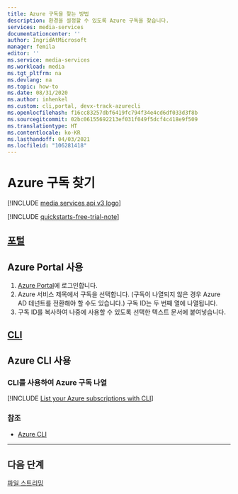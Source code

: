 ```yaml
---
title: Azure 구독을 찾는 방법
description: 환경을 설정할 수 있도록 Azure 구독을 찾습니다.
services: media-services
documentationcenter: ''
author: IngridAtMicrosoft
manager: femila
editor: ''
ms.service: media-services
ms.workload: media
ms.tgt_pltfrm: na
ms.devlang: na
ms.topic: how-to
ms.date: 08/31/2020
ms.author: inhenkel
ms.custom: cli,portal, devx-track-azurecli
ms.openlocfilehash: f16cc83257dbf6419fc794f34e4cd6df033d3f8b
ms.sourcegitcommit: 02bc06155692213ef031f049f5dcf4c418e9f509
ms.translationtype: HT
ms.contentlocale: ko-KR
ms.lasthandoff: 04/03/2021
ms.locfileid: "106281418"
---
```

# <a name="find-your-azure-subscription"></a>Azure 구독 찾기

[!INCLUDE [media services api v3 logo](./includes/v3-hr.md)]

[!INCLUDE [quickstarts-free-trial-note](../../../includes/quickstarts-free-trial-note.md)]

## <a name="portal"></a>[포털](#tab/portal/)

## <a name="use-the-azure-portal"></a>Azure Portal 사용

1. [Azure Portal](https://portal.azure.com)에 로그인합니다.
1. Azure 서비스 제목에서 구독을 선택합니다. (구독이 나열되지 않은 경우 Azure AD 테넌트를 전환해야 할 수도 있습니다.) 구독 ID는 두 번째 열에 나열됩니다.
1. 구독 ID를 복사하여 나중에 사용할 수 있도록 선택한 텍스트 문서에 붙여넣습니다.

## <a name="cli"></a>[CLI](#tab/cli/)

## <a name="use-the-azure-cli"></a>Azure CLI 사용

<!-- NOTE: The following are in the includes file and are reused in other How To articles. All task based content should be in the includes folder with the "task-" prepended to the file name. -->

### <a name="list-your-azure-subscriptions-with-cli"></a>CLI를 사용하여 Azure 구독 나열

[!INCLUDE [List your Azure subscriptions with CLI](./includes/task-list-set-subscription-cli.md)]

### <a name="see-also"></a>참조

* [Azure CLI](/cli/azure/ams)

---

## <a name="next-steps"></a>다음 단계

[파일 스트리밍](stream-files-dotnet-quickstart.md)
